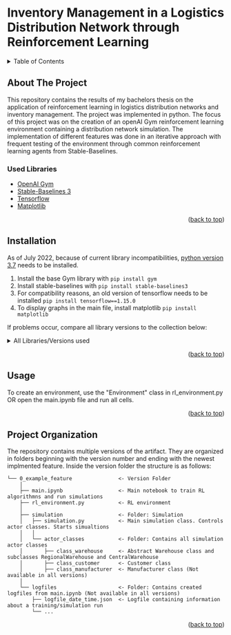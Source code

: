 <div id="top"></div>

# Inventory Management in a Logistics Distribution Network through Reinforcement Learning


<!-- TABLE OF CONTENTS -->
<details>
  <summary>Table of Contents</summary>
  <ul>
    <li><a href="#about-the-project">About The Project</a></li>
    <li><a href="#installation">Installation</a></li>
    <li><a href="#usage">Usage</a></li>
    <li><a href="#project-organization">Project Organization</a></li>
  </ul>
</details>



## About The Project

This repository contains the results of my bachelors thesis on the application of reinforcement learning in logistics distribution networks and inventory management. The project was implemented in python. The focus of this project was on the creation of an openAI Gym reinforcement learning environment containing a distribution network simulation. The implementation of different features was done in an iterative approach with frequent testing of the environment through common reinforcement learning agents from Stable-Baselines.

### Used Libraries
* []() [OpenAI Gym](https://github.com/openai/gym)
* []() [Stable-Baselines 3](https://github.com/DLR-RM/stable-baselines3)
* []() [Tensorflow](https://www.tensorflow.org/)
* []() [Matplotlib](https://matplotlib.org/)

<p align="right">(<a href="#top">back to top</a>)</p>

## Installation

As of July 2022, because of current library incompatibilities, [python version 3.7](https://www.python.org/downloads/release/python-370/) needs to be installed.

1. Install the base Gym library with `pip install gym` 
2. Install stable-baselines with `pip install stable-baselines3` 
3. For compatibility reasons, an old version of tensorflow needs to be installed `pip install tensorflow==1.15.0` 
4. To display graphs in the main file, install matplotlib `pip install matplotlib` 

If problems occur, compare all library versions to the collection below:

<details>
  <summary>All Libraries/Versions used</summary>
  <ul>
    <li>absl-py              1.1.0</li>
    <li>ale-py               0.7.5</li>
    <li>argon2-cffi          21.3.0</li>
    <li>argon2-cffi-bindings 21.2.0</li>
    <li>astor                0.8.1</li>
    <li>attrs                21.4.0</li>
    <li>backcall             0.2.0</li>
    <li>beautifulsoup4       4.11.1</li>
    <li>bleach               5.0.1</li>
    <li>cffi                 1.15.1</li>
    <li>cloudpickle          2.1.0</li>
    <li>colorama             0.4.5</li>
    <li>cycler               0.11.0</li>
    <li>debugpy              1.6.0</li>
    <li>decorator            5.1.1</li>
    <li>defusedxml           0.7.1</li>
    <li>EditorConfig         0.12.3</li>
    <li>entrypoints          0.4</li>
    <li>fastjsonschema       2.15.3</li>
    <li>fonttools            4.33.3</li>
    <li>gast                 0.2.2</li>
    <li>google-pasta         0.2.0</li>
    <li>grpcio               1.47.0</li>
    <li>gym                  0.21.0</li>
    <li>gym-notices          0.0.7</li>
    <li>h5py                 3.7.0</li>
    <li>importlib-metadata   4.12.0</li>
    <li>importlib-resources  5.8.0</li>
    <li>ipykernel            6.15.0</li>
    <li>ipython              7.34.0</li>
    <li>ipython-genutils     0.2.0</li>
    <li>jedi                 0.18.1</li>
    <li>Jinja2               3.1.2</li>
    <li>joblib               1.1.0</li>
    <li>jsbeautifier         1.14.4</li>
    <li>jsonschema           4.6.1</li>
    <li>jupyter-client       7.3.4</li>
    <li>jupyter-core         4.10.0</li>
    <li>jupyterlab-pygments  0.2.2</li>
    <li>Keras-Applications   1.0.8</li>
    <li>Keras-Preprocessing  1.1.2</li>
    <li>kiwisolver           1.4.3</li>
    <li>lxml                 4.9.1</li>
    <li>Markdown             3.3.7</li>
    <li>MarkupSafe           2.1.1</li>
    <li>matplotlib           3.5.2</li>
    <li>matplotlib-inline    0.1.3</li>
    <li>mistune              0.8.4</li>
    <li>nbclient             0.6.6</li>
    <li>nbconvert            6.5.0</li>
    <li>nbformat             5.4.0</li>
    <li>nest-asyncio         1.5.5</li>
    <li>notebook             6.4.12</li>
    <li>numpy                1.21.6</li>
    <li>opencv-python        4.6.0.66</li>
    <li>opt-einsum           3.3.0</li>
    <li>packaging            21.3</li>
    <li>pandas               1.1.5</li>
    <li>pandocfilters        1.5.0</li>
    <li>parso                0.8.3</li>
    <li>pickleshare          0.7.5</li>
    <li>Pillow               9.1.1</li>
    <li>pip                  22.1.2</li>
    <li>prometheus-client    0.14.1</li>
    <li>prompt-toolkit       3.0.30</li>
    <li>protobuf             3.20.1</li>
    <li>psutil               5.9.1</li>
    <li>pycparser            2.21</li>
    <li>pygame               2.1.0</li>
    <li>Pygments             2.12.0</li>
    <li>pyparsing            3.0.9</li>
    <li>pyrsistent           0.18.1</li>
    <li>python-dateutil      2.8.2</li>
    <li>pytz                 2022.1</li>
    <li>pywin32              304</li>
    <li>pywinpty             2.0.5</li>
    <li>pyzmq                23.2.0</li>
    <li>scipy                1.7.3</li>
    <li>Send2Trash           1.8.0</li>
    <li>setuptools           57.0.0</li>
    <li>six                  1.16.0</li>
    <li>soupsieve            2.3.2.post1</li>
    <li>stable-baselines     2.10.2</li>
    <li>stable-baselines3    1.5.0</li>
    <li>tensorboard          1.15.0</li>
    <li>tensorflow           1.15.0</li>
    <li>tensorflow-estimator 1.15.1</li>
    <li>termcolor            1.1.0</li>
    <li>terminado            0.15.0</li>
    <li>tinycss2             1.1.1</li>
    <li>torch                1.12.0</li>
    <li>tornado              6.2</li>
    <li>traitlets            5.3.0</li>
    <li>typing_extensions    4.2.0</li>
    <li>wcwidth              0.2.5</li>
    <li>webencodings         0.5.1</li>
    <li>Werkzeug             2.1.2</li>
    <li>wheel                0.36.2</li>
    <li>wrapt                1.14.1</li>
    <li>zipp                 3.8.</li>
  </ul>
</details>

<p align="right">(<a href="#top">back to top</a>)</p>

## Usage

To create an environment, use the "Environment" class in rl_environment.py OR open the main.ipynb file and run all cells.

<p align="right">(<a href="#top">back to top</a>)</p>

## Project Organization

The repository contains multiple versions of the artifact. They are organized in folders beginning with the version number and ending with the newest implmented feature. Inside the version folder the structure is as follows:

    └── 0_example_feature               <- Version Folder
        │
        ├── main.ipynb                  <- Main notebook to train RL algorithmns and run simulations
        ├── rl_environment.py           <- RL environment
        │ 
        ├── simulation                  <- Folder: Simulation
        │   ├── simulation.py           <- Main simulation class. Controls actor classes. Starts simualtions
        │   │
        │   └── actor_classes           <- Folder: Contains all simulation actor classes
        │       ├── class_warehouse     <- Abstract Warehouse class and subclasses RegionalWarehouse and CentralWarehouse
        │       ├── class_customer      <- Customer class
        │       ├── class_manufacturer  <- Manufacturer class (Not available in all versions)
        │
        └── logfiles                    <- Folder: Contains created logfiles from main.ipynb (Not available in all versions)
            ├── logfile_date_time.json  <- Logfile containing information about a training/simulation run
            └── ...

<p align="right">(<a href="#top">back to top</a>)</p>
